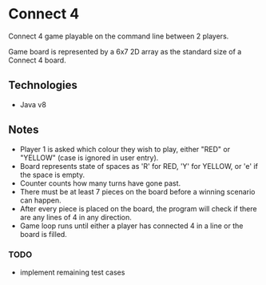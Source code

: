 # Connect 4
Connect 4 game playable on the command line between 2 players.

Game board is represented by a 6x7 2D array as the standard size of a Connect 4 board.

## Technologies
* Java v8

## Notes
* Player 1 is asked which colour they wish to play, either "RED" or "YELLOW" (case is ignored in user entry).
* Board represents state of spaces as 'R' for RED, 'Y' for YELLOW, or 'e' if the space is empty.
* Counter counts how many turns have gone past.
* There must be at least 7 pieces on the board before a winning scenario can happen.
* After every piece is placed on the board, the program will check if there are any lines of 4 in any direction.
* Game loop runs until either a player has connected 4 in a line or the board is filled.

### TODO
* implement remaining test cases

